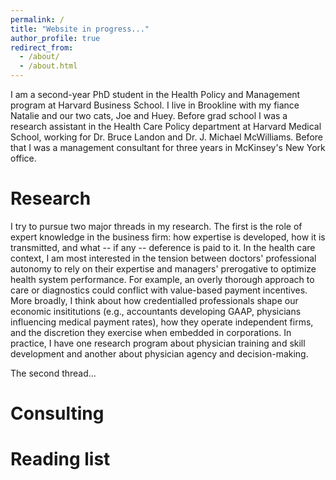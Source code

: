 ```yaml
---
permalink: /
title: "Website in progress..."
author_profile: true
redirect_from: 
  - /about/
  - /about.html
---
```


I am a second-year PhD student in the Health Policy and Management program at Harvard Business School. I live in Brookline with my fiance Natalie and our two cats, Joe and Huey. Before grad school I was a research assistant in the Health Care Policy department at Harvard Medical School, working for Dr. Bruce Landon and Dr. J. Michael McWilliams. Before that I was a management consultant for three years in McKinsey's New York office.

Research
======
I try to pursue two major threads in my research. The first is the role of expert knowledge in the business firm: how expertise is developed, how it is transmitted, and what -- if any -- deference is paid to it. In the health care context, I am most interested in the tension between doctors' professional autonomy to rely on their expertise and managers' prerogative to optimize health system performance. For example, an overly thorough approach to care or diagnostics could conflict with value-based payment incentives. More broadly, I think about how credentialled professionals shape our economic insititutions (e.g., accountants developing GAAP, physicians influencing medical payment rates), how they operate independent firms, and the discretion they exercise when embedded in corporations. In practice, I have one research program about physician training and skill development and another about physician agency and decision-making.

The second thread...

Consulting
======


Reading list
======




